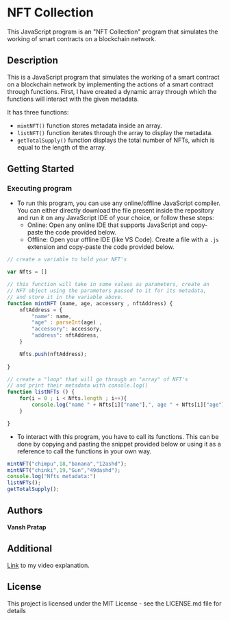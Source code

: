 # NFT Collection

This JavaScript program is an "NFT Collection" program that simulates the working of smart contracts on a blockchain network.

## Description

This is a JavaScript program that simulates the working of a smart contract on a blockchain network by implementing the actions of a smart contract through functions. First, I have created a dynamic array through which the functions will interact with the given metadata.

It has three functions:

* `mintNFT()` function stores metadata inside an array.
* `listNFT()` function iterates through the array to display the metadata.
* `getTotalSupply()` function displays the total number of NFTs, which is equal to the length of the array.

## Getting Started

### Executing program

* To run this program, you can use any online/offline JavaScript compiler. You can either directly download the file present inside the repository and run it on any JavaScript IDE of your choice, or follow these steps:
  * Online: Open any online IDE that supports JavaScript and copy-paste the code provided below.
  * Offline: Open your offline IDE (like VS Code). Create a file with a `.js` extension and copy-paste the code provided below.

```javascript
// create a variable to hold your NFT's

var Nfts = []

// this function will take in some values as parameters, create an
// NFT object using the parameters passed to it for its metadata, 
// and store it in the variable above.
function mintNFT (name, age, accessory , nftAddress) {
    nftAddress = {
        "name": name,
        "age" : parseInt(age) ,
        "accessory": accessory,
        "address": nftAddress,
    }

    Nfts.push(nftAddress);
    
}

// create a "loop" that will go through an "array" of NFT's
// and print their metadata with console.log()
function listNFTs () {
    for(i = 0 ; i < Nfts.length ; i++){
        console.log("name " + Nfts[i]["name"],", age " + Nfts[i]["age"],", accessory " +Nfts[i]["accessory"],", address " +Nfts[i]["address"]  );
    }

}

```

* To interact with this program, you have to call its functions. This can be done by copying and pasting the snippet provided below or using it as a reference to call the functions in your own way.

```javascript
mintNFT("chimpu",18,"banana","12ashd");
mintNFT("chinki",19,"Gun","49dashd");
console.log("Nfts metadata:")
listNFTs();
getTotalSupply();
```

## Authors

**Vansh Pratap**

## Additional

[Link](https://www.loom.com/share/8a4fad3659a248aea78565d2ae35297b?sid=899fc21f-07ea-4f8a-914a-490f2203c9e9 "https://www.loom.com/share/8a4fad3659a248aea78565d2ae35297b?sid=899fc21f-07ea-4f8a-914a-490f2203c9e9") to my video explanation.

## License

This project is licensed under the MIT License - see the LICENSE.md file for details
